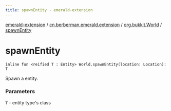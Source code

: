```yaml
---
title: spawnEntity - emerald-extension
---
```


[emerald-extension](../../index.html) / [cn.berberman.emerald.extension](../index.html) / [org.bukkit.World](index.html) / [spawnEntity](.)

# spawnEntity

`inline fun <reified T : Entity> World.spawnEntity(location: Location): T`

Spawn a entity.

### Parameters

`T` - entity type's class